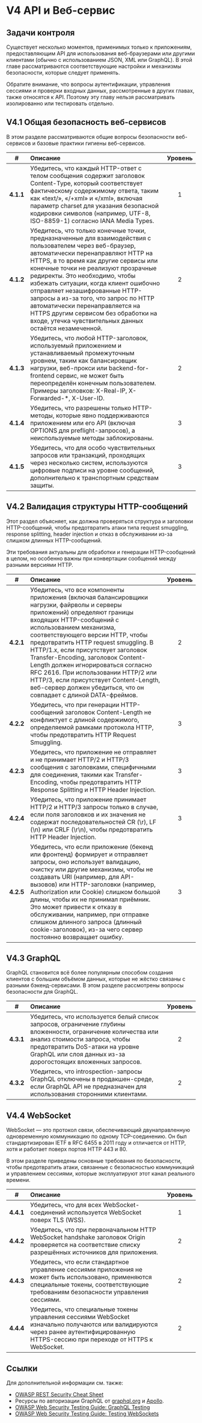 # V4 API и Веб-сервис

## Задачи контроля

Существует несколько моментов, применимых только к приложениям, предоставляющим API для использования веб-браузерами или другими клиентами (обычно с использованием JSON, XML или GraphQL). В этой главе рассматриваются соответствующие настройки и механизмы безопасности, которые следует применять.

Обратите внимание, что вопросы аутентификации, управления сессиями и проверки входных данных, рассмотренные в других главах, также относятся к API. Поэтому эту главу нельзя рассматривать изолированно или тестировать отдельно.

## V4.1 Общая безопасность веб-сервисов

В этом разделе рассматриваются общие вопросы безопасности веб-сервисов и базовые практики гигиены веб-сервисов.

| # | Описание | Уровень |
| :---: | :--- | :---: |
| **4.1.1** | Убедитесь, что каждый HTTP-ответ с телом сообщения содержит заголовок Content-Type, который соответствует фактическому содержимому ответа, таким как «text/», «/+xml» и «/xml», включая параметр charset для указания безопасной кодировки символов (например, UTF-8, ISO-8859-1) согласно IANA Media Types. | 1 |
| **4.1.2** | Убедитесь, что только конечные точки, предназначенные для взаимодействия с пользователем через веб-браузер, автоматически перенаправляют HTTP на HTTPS, в то время как другие сервисы или конечные точки не реализуют прозрачные редиректы. Это необходимо, чтобы избежать ситуации, когда клиент ошибочно отправляет незашифрованные HTTP-запросы а из-за того, что запрос по HTTP автоматически перенаправляется на HTTPS другим сервисом без обработки на входе, утечка чувствительных данных остаётся незамеченной. | 2 |
| **4.1.3** | Убедитесь, что любой HTTP-заголовок, используемый приложением и устанавливаемый промежуточным уровнем, таким как балансировщик нагрузки, веб-прокси или backend-for-frontend сервис, не может быть переопределён конечным пользователем. Примеры заголовков: X-Real-IP, X-Forwarded-*, X-User-ID. | 2 |
| **4.1.4** | Убедитесь, что разрешены только HTTP-методы, которые явно поддерживаются приложением или его API (включая OPTIONS для preflight-запросов), а неиспользуемые методы заблокированы. | 3 |
| **4.1.5** | Убедитесь, что для особо чувствительных запросов или транзакций, проходящих через несколько систем, используются цифровые подписи на уровне сообщений, дополнительно к транспортным средствам защиты. | 3 |

## V4.2 Валидация структуры HTTP-сообщений

Этот раздел объясняет, как должна проверяться структура и заголовки HTTP-сообщений, чтобы предотвратить атаки типа request smuggling, response splitting, header injection и отказ в обслуживании из-за слишком длинных HTTP-сообщений.

Эти требования актуальны для обработки и генерации HTTP-сообщений в целом, но особенно важны при конвертации сообщений между разными версиями HTTP.

| # | Описание | Уровень |
| :---: | :--- | :---: |
| **4.2.1** | Убедитесь, что все компоненты приложения (включая балансировщики нагрузки, файрволы и серверы приложений) определяют границы входящих HTTP-сообщений с использованием механизма, соответствующего версии HTTP, чтобы предотвратить HTTP request smuggling. В HTTP/1.x, если присутствует заголовок Transfer-Encoding, заголовок Content-Length должен игнорироваться согласно RFC 2616. При использовании HTTP/2 или HTTP/3, если присутствует Content-Length, веб-сервер должен убедиться, что он совпадает с длиной DATA-фреймов. | 2 |
| **4.2.2** | Убедитесь, что при генерации HTTP-сообщений заголовок Content-Length не конфликтует с длиной содержимого, определяемой рамками протокола HTTP, чтобы предотвратить HTTP Request Smuggling. | 3 |
| **4.2.3** | Убедитесь, что приложение не отправляет и не принимает HTTP/2 и HTTP/3 сообщения с заголовками, специфичными для соединения, такими как Transfer-Encoding, чтобы предотвратить HTTP Response Splitting и HTTP Header Injection. | 3 |
| **4.2.4** | Убедитесь, что приложение принимает HTTP/2 и HTTP/3 запросы только в случае, если поля заголовков и их значения не содержат последовательностей CR (\r), LF (\n) или CRLF (\r\n), чтобы предотвратить HTTP Header Injection. | 3 |
| **4.2.5** | Убедитесь, что если приложение (бекенд или фронтенд) формирует и отправляет запросы, оно использует валидацию, очистку или другие механизмы, чтобы не создавать URI (например, для API-вызовов) или HTTP-заголовки (например, Authorization или Cookie) слишком большой длины, чтобы их не принимал приёмник. Это может привести к отказу в обслуживании, например, при отправке слишком длинного запроса (длинный cookie-заголовок), из-за чего сервер постоянно возвращает ошибку. | 3 |

## V4.3 GraphQL

GraphQL становится всё более популярным способом создания клиентов с большим объёмом данных, которые не жёстко связаны с разными бэкенд-сервисами. В этом разделе рассмотрены вопросы безопасности для GraphQL.

| # | Описание | Уровень |
| :---: | :--- | :---: |
| **4.3.1** | Убедитесь, что используется белый список запросов, ограничение глубины вложенности, ограничение количества или анализ стоимости запроса, чтобы предотвратить DoS-атаки на уровне GraphQL или слоя данных из-за дорогостоящих вложенных запросов. | 2 |
| **4.3.2** | Убедитесь, что introspection-запросы GraphQL отключены в продакшен-среде, если GraphQL API не предназначен для использования сторонними клиентами. | 2 |

## V4.4 WebSocket

WebSocket — это протокол связи, обеспечивающий двунаправленную одновременную коммуникацию по одному TCP-соединению. Он был стандартизирован IETF в RFC 6455 в 2011 году и отличается от HTTP, хотя и работает поверх портов HTTP 443 и 80.

В этом разделе приведены основные требования по безопасности, чтобы предотвратить атаки, связанные с безопасностью коммуникаций и управлением сессиями, которые эксплуатируют этот канал реального времени.

| # | Описание | Уровень |
| :---: | :--- | :---: |
| **4.4.1** | Убедитесь, что для всех WebSocket-соединений используется WebSocket поверх TLS (WSS). | 1 |
| **4.4.2** | Убедитесь, что при первоначальном HTTP WebSocket handshake заголовок Origin проверяется на соответствие списку разрешённых источников для приложения. | 2 |
| **4.4.3** | Убедитесь, что если стандартное управление сессиями приложения не может быть использовано, применяются специальные токены, соответствующие требованиям безопасности управления сессиями.	 | 2 |
| **4.4.4** | Убедитесь, что специальные токены управления сессиями WebSocket изначально получаются или валидируются через ранее аутентифицированную HTTPS-сессию при переходе от HTTPS к WebSocket. | 2 |

## Ссылки

Для дополнительной информации см. также:

* [OWASP REST Security Cheat Sheet](https://cheatsheetseries.owasp.org/cheatsheets/REST_Security_Cheat_Sheet.html)
* Ресурсы по авторизации GraphQL от [graphql.org](https://graphql.org/learn/authorization/) и [Apollo](https://www.apollographql.com/docs/apollo-server/security/authentication/#authorization-methods).
* [OWASP Web Security Testing Guide: GraphQL Testing](https://owasp.org/www-project-web-security-testing-guide/stable/4-Web_Application_Security_Testing/12-API_Testing/01-Testing_GraphQL)
* [OWASP Web Security Testing Guide: Testing WebSockets](https://owasp.org/www-project-web-security-testing-guide/stable/4-Web_Application_Security_Testing/11-Client-side_Testing/10-Testing_WebSockets)
